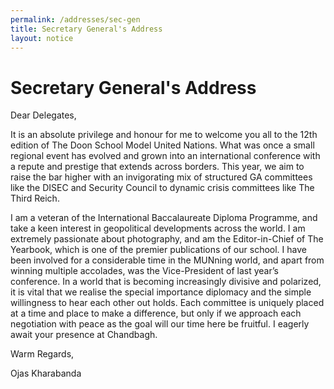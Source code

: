 ```yaml
---
permalink: /addresses/sec-gen
title: Secretary General's Address
layout: notice
---
```


# Secretary General's Address

Dear Delegates,

It is an absolute privilege and honour for me to welcome you all to the 12th edition of The Doon School Model United Nations. What was once a small regional event has evolved and grown into an international conference with a repute and prestige that extends across borders. This year, we aim to raise the bar higher with an invigorating mix of structured GA committees like the DISEC and Security Council to dynamic crisis committees like The Third Reich.

I am a veteran of the International Baccalaureate Diploma Programme, and take a keen interest in geopolitical developments across the world. I am extremely passionate about photography, and am the Editor-in-Chief of The Yearbook, which is one of the premier publications of our school. I have been involved for a considerable time in the MUNning world, and apart from winning multiple accolades, was the Vice-President of last year’s conference. In a world that is becoming increasingly divisive and polarized, it is vital that we realise the special importance diplomacy and the simple willingness to hear each other out holds. Each committee is uniquely placed at a time and place to make a difference, but only if we approach each negotiation with peace as the goal will our time here be fruitful. I eagerly await your presence at Chandbagh.<br>


Warm Regards,

Ojas Kharabanda
